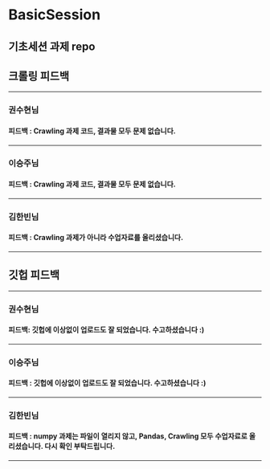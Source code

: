 # BasicSession
기초세션 과제 repo
----
## 크롤링 피드백
----
### 권수현님
#### 피드백 : Crawling 과제 코드, 결과물 모두 문제 없습니다. 
----
### 이승주님
#### 피드백 : Crawling 과제 코드, 결과물 모두 문제 없습니다.
----
### 김한빈님
#### 피드백 : Crawling 과제가 아니라 수업자료를 올리셨습니다.
----
## 깃헙 피드백
----
### 권수현님
#### 피드백: 깃헙에 이상없이 업로드도 잘 되었습니다. 수고하셨습니다 :)
----
### 이승주님
#### 피드백 : 깃헙에 이상없이 업로드도 잘 되었습니다. 수고하셨습니다 :)
----
### 김한빈님
#### 피드백 : numpy 과제는 파일이 열리지 않고, Pandas, Crawling 모두 수업자료로 올리셨습니다. 다시 확인 부탁드립니다. 
----
